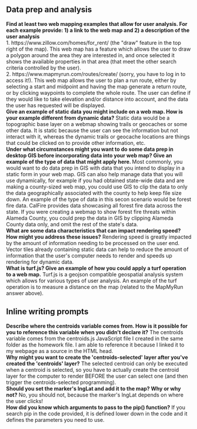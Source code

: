 <h2>Data prep and analysis</h2>
<b> Find at least two web mapping examples that allow for user analysis. For each example provide: 1) a link to the web map and 2) a description of the user analysis</b><br>
1. https://www.zillow.com/homes/for_rent/ (the "draw" feature in the top right of the map).  This web map has a feature which allows the user to draw a polygon around the area they are interested in, and once selected it shows the available properties in that area (that meet the other search criteria controlled by the user).<br>
2. https://www.mapmyrun.com/routes/create/ (sorry, you have to log in to access it!). This web map allows the user to plan a run route, either by selecting a start and midpoint and having the map generate a return route, or by clicking waypoints to complete the whole route. The user can define if they would like to take elevation and/or distance into account, and the data the user has requested will be displayed.<br>
<b>Give an example of static data you might include on a web map. How is your example different from dynamic data?</b>
Static data would be a topographic base layer on a webmap showing trails or geocaches or some other data. It is static because the user can see the information but not interact with it, whereas the dynamic trails or geocache locations are things that could be clicked on to provide other information, etc.
<br>
<b>Under what circumstances might you want to do some data prep in desktop GIS before incorporating data into your web map? Give an example of the type of data that might apply here. </b>
Most commonly, you would want to do data prep in GIS with data that you intend to display in a static form in your web map. GIS can also help manage data that you will use dynamically, for example if you had obtained state-wide data and are making a county-sized web map, you could use GIS to clip the data to only the data geographically associated with the county to help keep file size down. An example of the type of data in this secon scenario would be forest fire data. CalFire provides data showcasing all forest fire data across the state. If you were creating a webmap to show forest fire threats within Alameda County, you could prep the data in GIS by clipping Alameda County data only, and omit the rest of the state's data.
<br>
<b>What are some data characteristics that can impact rendering speed? How might you address these issues?</b>
Rendering speed is greatly impacted by the amount of information needing to be processed on the user end. Vector tiles already containing static data can help to reduce the amount of information that the user's computer needs to render and speeds up rendering for dynamic data.
<br>
<b>What is turf.js? Give an example of how you could apply a turf operation to a web map.</b>
Turf.js is a geojson compatible geospatial analysis system which allows for various types of user analysis. An example of the turf operation is to measure a distance on the map (related to the MapMyRun answer above).
<br>
<h2>Inline writing prompts</h2>
<b>Describe where the centroids variable comes from. How is it possible for you to reference this variable when you didn't declare it?</b>
The centroids variable comes from the centroids.js JavaScript file I created in the same folder as the homework file. I am able to reference it because I linked it to my webpage as a source in the HTML head.
<br>
<b>Why might you want to create the 'centroids-selected' layer after you've created the 'centroids' layer?</b>
The selected centroid can only be executed when a centroid is selected, so you have to actually create the centroid layer for the computer to render BEFORE the user can select one (and then trigger the centroids-selected programming).
<br>
<b>Should you set the marker's lngLat and add it to the map? Why or why not?</b>
No, you should not, because the marker's lngLat depends on where the user clicks!
<br>
<b>How did you know which arguments to pass to the pip() function?</b>
If you search pip in the code provided, it is defined lower down in the code and it defines the parameters you need to use.
